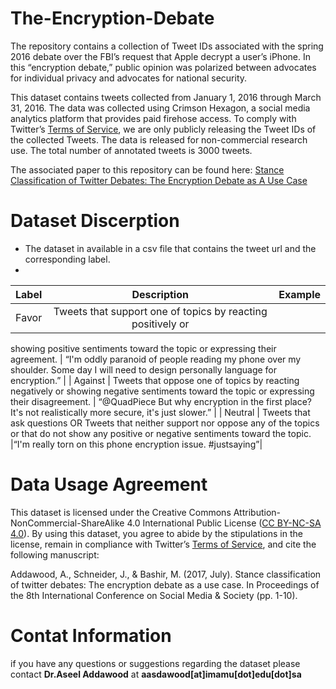 # The-Encryption-Debate


The repository contains a collection of Tweet IDs associated with the spring 2016 debate over the FBI’s request that Apple decrypt a user’s iPhone. In this “encryption debate,”
public opinion was polarized between advocates for individual privacy and advocates for national security. 

This dataset contains tweets collected from January 1, 2016 through March 31, 2016. The data was collected using Crimson Hexagon, a social media analytics platform that provides paid firehose access. To comply with Twitter’s [Terms of Service](https://developer.twitter.com/en/developer-terms/agreement-and-policy), we are only publicly releasing the Tweet IDs of the collected Tweets. The data is released for non-commercial research use. The total number of annotated tweets is 3000 tweets. 

The associated paper to this repository can be found here: [Stance Classification of Twitter Debates: The Encryption Debate as A Use Case](https://dl.acm.org/doi/10.1145/3097286.3097288)


# Dataset Discerption 

- The dataset in available in a csv file that contains the tweet url and the corresponding label. 
- 


| Label  | Description | Example |
|  :---: |  :---: |:---: |
| Favor  | Tweets that support one of topics by reacting positively or
showing positive sentiments toward the topic or expressing
their agreement. |  “I'm oddly paranoid of people reading my phone over my
shoulder. Some day I will need to design personally language for
encryption.” |
| Against  | Tweets that oppose one of topics by reacting negatively or
showing negative sentiments toward the topic or expressing
their disagreement. | “@QuadPiece But why encryption in the first place? It's not
realistically more secure, it's just slower.” |
| Neutral | Tweets that ask questions
OR Tweets that neither support nor oppose any of the topics
or that do not show any positive or negative sentiments
toward the topic. |“I'm really torn on this phone encryption issue. #justsaying”|




# Data Usage Agreement

This dataset is licensed under the Creative Commons Attribution-NonCommercial-ShareAlike 4.0 International Public License ([CC BY-NC-SA 4.0](https://creativecommons.org/licenses/by-nc-sa/4.0/)). By using this dataset, you agree to abide by the stipulations in the license, remain in compliance with Twitter’s [Terms of Service](https://developer.twitter.com/en/developer-terms/agreement-and-policy), and cite the following manuscript:

Addawood, A., Schneider, J., & Bashir, M. (2017, July). Stance classification of twitter debates: The encryption debate as a use case. In Proceedings of the 8th International Conference on Social Media & Society (pp. 1-10).


# Contat Information

if you have any questions or suggestions regarding the dataset please contact **Dr.Aseel Addawood** at **aasdawood[at]imamu[dot]edu[dot]sa**
